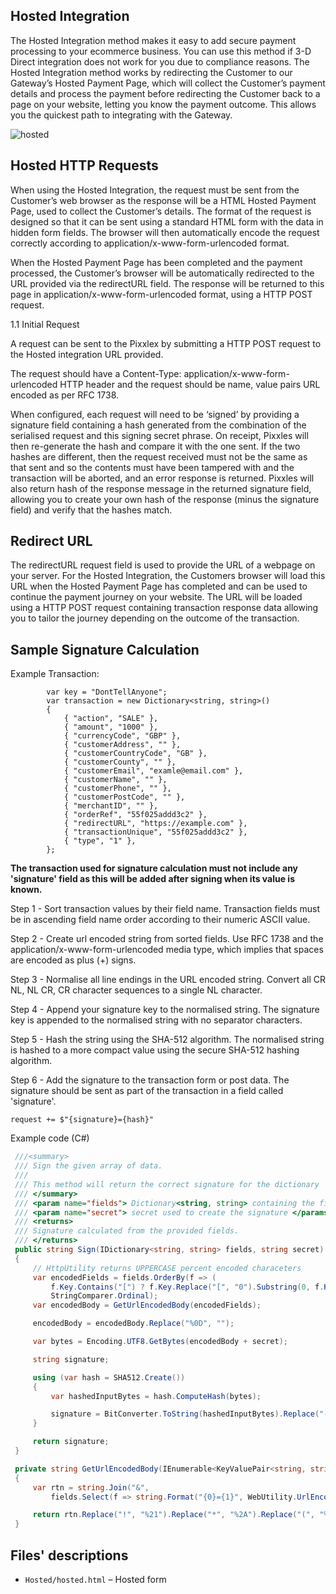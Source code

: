 ## Hosted Integration
The Hosted Integration method makes it easy to add secure payment processing to your ecommerce business. You can use this method if 3-D Direct integration does not work for you due to compliance reasons.
The Hosted Integration method works by redirecting the Customer to our Gateway’s Hosted Payment Page, which will collect the Customer’s payment details and process the payment before
redirecting the Customer back to a page on your website, letting you know the payment outcome.
This allows you the quickest path to integrating with the Gateway.

![hosted](https://github.com/Pixxles/PixxlesGatewayIntegrationGuide/assets/72015387/23778638-4420-4ec8-8820-af71fe86e99b)


## Hosted HTTP Requests
When using the Hosted Integration, the request must be sent from the Customer’s web browser as
the response will be a HTML Hosted Payment Page, used to collect the Customer’s details.
The format of the request is designed so that it can be sent using a standard HTML form with the
data in hidden form fields. The browser will then automatically encode the request correctly
according to application/x-www-form-urlencoded format.

When the Hosted Payment Page has been completed and the payment processed, the
Customer’s browser will be automatically redirected to the URL provided via the redirectURL
field. The response will be returned to this page in application/x-www-form-urlencoded
format, using a HTTP POST request.

1.1 Initial Request

A request can be sent to the Pixxlex by submitting a HTTP POST request to the Hosted integration URL provided.

The request should have a Content-Type: application/x-www-form-urlencoded HTTP header and the request should be name, value pairs URL encoded as per RFC 1738.

When configured, each request will need to be ‘signed’ by providing a signature field containing a hash generated from the combination of the serialised request and this signing secret phrase. On receipt, Pixxles will then re-generate the hash and compare it with the one sent. If the two hashes are different, then the request received must not be the same as that sent and so the contents must have been tampered with and the transaction will be aborted, and an error response is returned. Pixxles will also return hash of the response message in the returned signature field, allowing you to create your own hash of the response (minus the signature field) and verify that the hashes match.


## Redirect URL
The redirectURL request field is used to provide the URL of a webpage on your server.
For the Hosted Integration, the Customers browser will load this URL when the Hosted Payment
Page has completed and can be used to continue the payment journey on your website. The URL
will be loaded using a HTTP POST request containing transaction response data allowing you to
tailor the journey depending on the outcome of the transaction.

## Sample Signature Calculation

Example Transaction:

            var key = "DontTellAnyone";
            var transaction = new Dictionary<string, string>()
            {
                { "action", "SALE" },
                { "amount", "1000" },
                { "currencyCode", "GBP" },
                { "customerAddress", "" },
                { "customerCountryCode", "GB" },
                { "customerCounty", "" },
                { "customerEmail", "examle@email.com" },
                { "customerName", "" },
                { "customerPhone", "" },
                { "customerPostCode", "" },                
                { "merchantID", "" },
                { "orderRef", "55f025addd3c2" },
                { "redirectURL", "https://example.com" },
                { "transactionUnique", "55f025addd3c2" },
                { "type", "1" },
            };
	    
**The transaction used for signature calculation must not include any 'signature' field as this will be added after signing when its value is known.**

Step 1 - Sort transaction values by their field name. Transaction fields must be in ascending field name order according to their numeric ASCII value.

Step 2 - Create url encoded string from sorted fields. Use RFC 1738 and the application/x-www-form-urlencoded media type, which implies that spaces are encoded as plus (+) signs.

Step 3 - Normalise all line endings in the URL encoded string. Convert all CR NL, NL CR, CR character sequences to a single NL character.

Step 4 - Append your signature key to the normalised string. The signature key is appended to the normalised string with no separator characters.

Step 5 - Hash the string using the SHA-512 algorithm. The normalised string is hashed to a more compact value using the secure SHA-512 hashing algorithm.

Step 6 - Add the signature to the transaction form or post data. The signature should be sent as part of the transaction in a field called 'signature'.

	request += $"{signature}={hash}"

Example code (C#)

```cs
 ///<summary>
 /// Sign the given array of data.
 /// 
 /// This method will return the correct signature for the dictionary
 /// </summary>
 /// <param name="fields"> Dictionary<string, string> containing the fields to be signed. </params>
 /// <param name="secret"> secret used to create the signature </params>
 /// <returns>
 /// Signature calculated from the provided fields.
 /// </returns>
 public string Sign(IDictionary<string, string> fields, string secret)
 {
     // HttpUtility returns UPPERCASE percent encoded characeters
     var encodedFields = fields.OrderBy(f => (
         f.Key.Contains("[") ? f.Key.Replace("[", "0").Substring(0, f.Key.IndexOf("[")) : f.Key),
         StringComparer.Ordinal);
     var encodedBody = GetUrlEncodedBody(encodedFields);

     encodedBody = encodedBody.Replace("%0D", "");

     var bytes = Encoding.UTF8.GetBytes(encodedBody + secret);

     string signature;

     using (var hash = SHA512.Create())
     {
         var hashedInputBytes = hash.ComputeHash(bytes);

         signature = BitConverter.ToString(hashedInputBytes).Replace("-", "").ToLower();
     }

     return signature;
 }

 private string GetUrlEncodedBody(IEnumerable<KeyValuePair<string, string>> fields)
 {
     var rtn = string.Join("&",
         fields.Select(f => string.Format("{0}={1}", WebUtility.UrlEncode(f.Key), WebUtility.UrlEncode(f.Value))));

     return rtn.Replace("!", "%21").Replace("*", "%2A").Replace("(", "%28").Replace(")", "%29");
 }
```


## Files' descriptions  

-  `Hosted/hosted.html` – Hosted form

